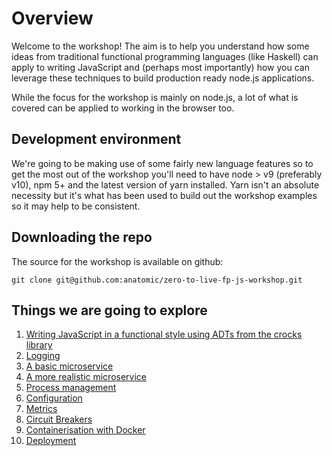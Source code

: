 # Overview

Welcome to the workshop! The aim is to help you understand how some ideas from traditional functional programming languages (like Haskell) can apply to writing JavaScript and (perhaps most importantly) how you can leverage these techniques to build production ready node.js applications.

While the focus for the workshop is mainly on node.js, a lot of what is covered can be applied to working in the browser too.

## Development environment

We're going to be making use of some fairly new language features so to get the most out of the workshop you'll need to have node > v9 (preferably v10), npm 5+ and the latest version of yarn installed. Yarn isn't an absolute necessity but it's what has been used to build out the workshop examples so it may help to be consistent.

## Downloading the repo

The source for the workshop is available on github:

`git clone git@github.com:anatomic/zero-to-live-fp-js-workshop.git`

## Things we are going to explore

1. [Writing JavaScript in a functional style using ADTs from the crocks library](./workshop/fp-js.md)
1. [Logging](./workshop/logging.md)
1. [A basic microservice](./workshop/a-simple-application.md)
1. [A more realistic microservice](./workshop/a-more-realistic-application.md)
1. [Process management](./workshop/process-management.md)
1. [Configuration](./workshop/configuration.md)
1. [Metrics](./workshop/metrics.md)
1. [Circuit Breakers](./workshop/circuit-breaker.md)
1. [Containerisation with Docker](./workshop/docker.md)
1. [Deployment](./workshop/deployment.md)